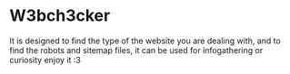 # W3bch3cker
It is designed to find the type of the website you are dealing with, and to find the robots and sitemap files, it can be used for infogathering or curiosity
enjoy it :3
